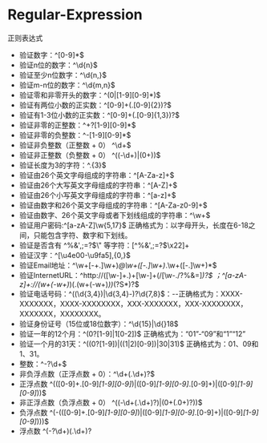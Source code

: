 # Regular-Expression
正则表达式

* 验证数字：^[0-9]*$
* 验证n位的数字：^\d{n}$
* 验证至少n位数字：^\d{n,}$
* 验证m-n位的数字：^\d{m,n}$
* 验证零和非零开头的数字：^(0|[1-9][0-9]*)$
* 验证有两位小数的正实数：^[0-9]+(.[0-9]{2})?$
* 验证有1-3位小数的正实数：^[0-9]+(.[0-9]{1,3})?$
* 验证非零的正整数：^\+?[1-9][0-9]*$
* 验证非零的负整数：^\-[1-9][0-9]*$
* 验证非负整数（正整数 + 0）  ^\d+$
* 验证非正整数（负整数 + 0）  ^((-\d+)|(0+))$
* 验证长度为3的字符：^.{3}$
* 验证由26个英文字母组成的字符串：^[A-Za-z]+$
* 验证由26个大写英文字母组成的字符串：^[A-Z]+$
* 验证由26个小写英文字母组成的字符串：^[a-z]+$
* 验证由数字和26个英文字母组成的字符串：^[A-Za-z0-9]+$
* 验证由数字、26个英文字母或者下划线组成的字符串：^\w+$
* 验证用户密码:^[a-zA-Z]\w{5,17}$ 正确格式为：以字母开头，长度在6-18之间，只能包含字符、数字和下划线。
* 验证是否含有 ^%&',;=?$\" 等字符：[^%&',;=?$\x22]+
* 验证汉字：^[\u4e00-\u9fa5],{0,}$
* 验证Email地址：^\w+[-+.]\w+)*@\w+([-.]\w+)*\.\w+([-.]\w+)*$
* 验证InternetURL：^http://([\w-]+\.)+[\w-]+(/[\w-./?%&=]*)?$ ；^[a-zA-z]+://(w+(-w+)*)(.(w+(-w+)*))*(?S*)?$
* 验证电话号码：^(\(\d{3,4}\)|\d{3,4}-)?\d{7,8}$：--正确格式为：XXXX-XXXXXXX，XXXX-XXXXXXXX，XXX-XXXXXXX，XXX-XXXXXXXX，XXXXXXX，XXXXXXXX。
* 验证身份证号（15位或18位数字）：^\d{15}|\d{}18$
* 验证一年的12个月：^(0?[1-9]|1[0-2])$ 正确格式为：“01”-“09”和“1”“12”
* 验证一个月的31天：^((0?[1-9])|((1|2)[0-9])|30|31)$    正确格式为：01、09和1、31。
* 整数：^-?\d+$
* 非负浮点数（正浮点数 + 0）：^\d+(\.\d+)?$
* 正浮点数   ^(([0-9]+\.[0-9]*[1-9][0-9]*)|([0-9]*[1-9][0-9]*\.[0-9]+)|([0-9]*[1-9][0-9]*))$
* 非正浮点数（负浮点数 + 0） ^((-\d+(\.\d+)?)|(0+(\.0+)?))$
* 负浮点数  ^(-(([0-9]+\.[0-9]*[1-9][0-9]*)|([0-9]*[1-9][0-9]*\.[0-9]+)|([0-9]*[1-9][0-9]*)))$
* 浮点数  ^(-?\d+)(\.\d+)?
